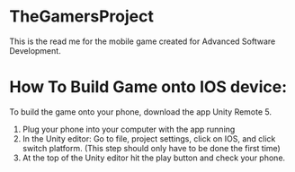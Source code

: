 # TheGamersProject

This is the read me for the mobile game created for Advanced Software Development. 

# How To Build Game onto IOS device:

To build the game onto your phone, download the app Unity Remote 5. 
1. Plug your phone into your computer with the app running
2. In the Unity editor: Go to file, project settings, click on IOS, and click switch platform. (This step should only have to be done the first time)
3. At the top of the Unity editor hit the play button and check your phone.

